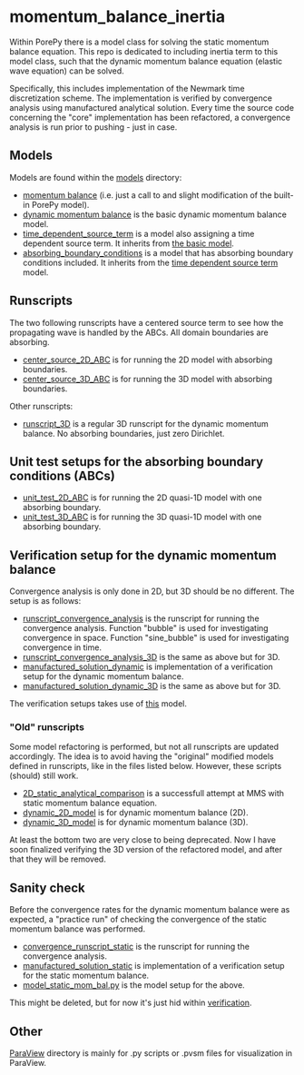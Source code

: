 # momentum_balance_inertia
Within PorePy there is a model class for solving the static momentum balance equation.
This repo is dedicated to including inertia term to this model class, such that the
dynamic momentum balance equation (elastic wave equation) can be solved.

Specifically, this includes implementation of the Newmark time discretization scheme.
The implementation is verified by convergence analysis using manufactured analytical
solution. Every time the source code concerning the "core" implementation has been
refactored, a convergence analysis is run prior to pushing - just in case.

## Models
Models are found within the [models](./models/) directory:
* [momentum balance](./models/no_inertia_momentum_balance.py) (i.e. just a call to and
  slight modification of the built-in PorePy model).
* [dynamic momentum balance](./models/dynamic_momentum_balance.py) is the basic dynamic
  momentum balance model.
* [time_dependent_source_term](./models/time_dependent_source_term.py) is a model also
  assigning a time dependent source term. It inherits from [the basic
  model](./models/dynamic_momentum_balance.py).
* [absorbing_boundary_conditions](./models/absorbing_boundary_conditions.py) is a model
  that has absorbing boundary conditions included. It inherits from the [time dependent
  source term](./models/time_dependent_source_term.py) model.

## Runscripts
The two following runscripts have a centered source term to see how the propagating wave is
handled by the ABCs. All domain boundaries are absorbing.
* [center_source_2D_ABC](./center_source_2D_ABC.py) is for running the 2D model with
  absorbing boundaries.
* [center_source_3D_ABC](./center_source_3D_ABC.py) is for running the 3D model with
  absorbing boundaries.

Other runscripts:
* [runscript_3D](./runscript_3D.py) is a regular 3D runscript for the dynamic momentum
  balance. No absorbing boundaries, just zero Dirichlet.

## Unit test setups for the absorbing boundary conditions (ABCs)
* [unit_test_2D_ABC](./unit_test_2D_ABC.py) is for running the 2D quasi-1D model with
one absorbing boundary.
* [unit_test_3D_ABC](./unit_test_3D_ABC.py) is for running the 3D quasi-1D model with
one absorbing boundary.

## Verification setup for the dynamic momentum balance
Convergence analysis is only done in 2D, but 3D should be no different. The setup is as
follows:
* [runscript_convergence_analysis](./runscript_convergence_analysis.py) is the runscript
  for running the convergence analysis. Function "bubble" is used for investigating
  convergence in space. Function "sine_bubble" is used for investigating convergence in
  time.
* [runscript_convergence_analysis_3D](./runscript_convergence_analysis_3D.py) is the
  same as above but for 3D.
* [manufactured_solution_dynamic](./manufactured_solution_dynamic.py) is implementation
  of a verification setup for the dynamic momentum balance.
* [manufactured_solution_dynamic_3D](./manufactured_solution_dynamic_3D.py) is the same
  as above but for 3D.

The verification setups takes use of [this](./models/time_dependent_source_term.py)
model.

### "Old" runscripts
Some model refactoring is performed, but not all runscripts are updated accordingly. The
idea is to avoid having the "original" modified models defined in runscripts, like in
the files listed below. However, these scripts (should) still work.
* [2D_static_analytical_comparison](./2D_static_analytical_comparison.py) is a
  successfull attempt at MMS with static momentum balance equation.
* [dynamic_2D_model](./dynamic_2D_model.py) is for dynamic momentum balance (2D).
* [dynamic_3D_model](./dynamic_3D_model.py) is for dynamic momentum balance (3D).

At least the bottom two are very close to being deprecated. Now I have soon finalized
verifying the 3D version of the refactored model, and after that they will be removed.

## Sanity check
Before the convergence rates for the dynamic momentum balance were as expected, a
"practice run" of checking the convergence of the static momentum balance was performed.
* [convergence_runscript_static](./verification/convergence_runscript_static.py) is the
  runscript for running the convergence analysis.
* [manufactured_solution_static](./verification/manufactured_solution_static.py) is
  implementation of a verification setup for the static momentum balance. 
* [model_static_mom_bal.py](./verification/model_static_mom_bal.py) is the model setup
  for the above.

This might be deleted, but for now it's just hid within [verification](./verification/).

## Other
[ParaView](./ParaView/) directory is mainly for .py scripts or .pvsm files for
visualization in ParaView.

